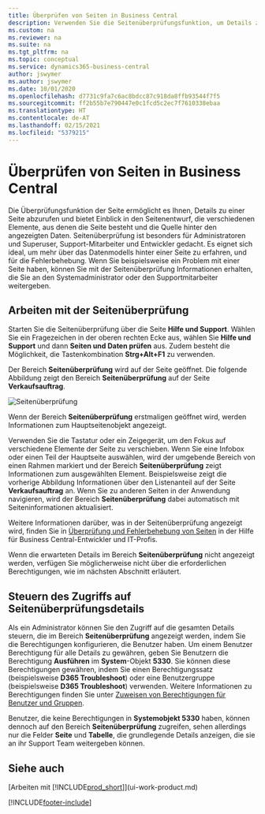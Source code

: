 ```yaml
---
title: Überprüfen von Seiten in Business Central
description: Verwenden Sie die Seitenüberprüfungsfunktion, um Details zum Seitenentwurf und zur Datenquelle anzuzeigen. Der Seiteninspektor eignet sich ideal zum Beheben von Problemen mit Ihren Daten.
ms.custom: na
ms.reviewer: na
ms.suite: na
ms.tgt_pltfrm: na
ms.topic: conceptual
ms.service: dynamics365-business-central
author: jswymer
ms.author: jswymer
ms.date: 10/01/2020
ms.openlocfilehash: d7731c9fa7c6ac8bdcc87c918da8ffb93544f7f5
ms.sourcegitcommit: ff2b55b7e790447e0c1fcd5c2ec7f7610338ebaa
ms.translationtype: HT
ms.contentlocale: de-AT
ms.lasthandoff: 02/15/2021
ms.locfileid: "5379215"
---
```

# <a name="inspecting-pages-in-business-central"></a>Überprüfen von Seiten in Business Central

Die Überprüfungsfunktion der Seite ermöglicht es Ihnen, Details zu einer Seite abzurufen und bietet Einblick in den Seitenentwurf, die verschiedenen Elemente, aus denen die Seite besteht und die Quelle hinter den angezeigten Daten. Seitenüberprüfung ist besonders für Administratoren und Superuser, Support-Mitarbeiter und Entwickler gedacht. Es eignet sich ideal, um mehr über das Datenmodells hinter einer Seite zu erfahren, und für die Fehlerbehebung. Wenn Sie beispielsweise ein Problem mit einer Seite haben, können Sie mit der Seitenüberprüfung Informationen erhalten, die Sie an den Systemadministrator oder den Supportmitarbeiter weitergeben.

## <a name="working-with-page-inspection"></a>Arbeiten mit der Seitenüberprüfung

Starten Sie die Seitenüberprüfung über die Seite **Hilfe und Support**. Wählen Sie ein Fragezeichen in der oberen rechten Ecke aus, wählen Sie **Hilfe und Support** und dann **Seiten und Daten prüfen** aus. Zudem besteht die Möglichkeit, die Tastenkombination **Strg+Alt+F1** zu verwenden.

Der Bereich **Seitenüberprüfung** wird auf der Seite geöffnet. Die folgende Abbildung zeigt den Bereich **Seitenüberprüfung** auf der Seite **Verkaufsauftrag**.

![Seitenüberprüfung](media/page-inspection-example.png)

Wenn der Bereich **Seitenüberprüfung** erstmaligen geöffnet wird, werden Informationen zum Hauptseitenobjekt angezeigt.

Verwenden Sie die Tastatur oder ein Zeigegerät, um den Fokus auf verschiedene Elemente der Seite zu verschieben. Wenn Sie eine Infobox oder einen Teil der Hauptseite auswählen, wird der umgebende Bereich von einen Rahmen markiert und der Bereich **Seitenüberprüfung** zeigt Informationen zum ausgewählten Element. Beispielsweise zeigt die vorherige Abbildung Informationen über den Listenanteil auf der Seite **Verkaufsauftrag** an. Wenn Sie zu anderen Seiten in der Anwendung navigieren, wird der Bereich **Seitenüberprüfung** dabei automatisch mit Seiteninformationen aktualisiert.

Weitere Informationen darüber, was in der Seitenüberprüfung angezeigt wird, finden Sie in [Überprüfung und Fehlerbehebung von Seiten](/dynamics365/business-central/dev-itpro/developer/devenv-inspecting-pages) in der Hilfe für Business Central-Entwickler und IT-Profis.

Wenn die erwarteten Details im Bereich **Seitenüberprüfung** nicht angezeigt werden, verfügen Sie möglicherweise nicht über die erforderlichen Berechtigungen, wie im nächsten Abschnitt erläutert.

## <a name="controlling-access-to-page-inspection-details"></a>Steuern des Zugriffs auf Seitenüberprüfungsdetails

Als ein Administrator können Sie den Zugriff auf die gesamten Details steuern, die im Bereich **Seitenüberprüfung** angezeigt werden, indem Sie die Berechtigungen konfigurieren, die Benutzer haben. Um einem Benutzer Berechtigung für alle Details zu gewähren, geben Sie Benutzern die Berechtigung **Ausführen** im **System**-Objekt **5330**. Sie können diese Berechtigungen gewähren, indem Sie einen Berechtigungssatz (beispielsweise **D365 Troubleshoot**) oder eine Benutzergruppe (beispielsweise **D365 Troubleshoot**) verwenden. Weitere Informationen zu Berechtigungen finden Sie unter [Zuweisen von Berechtigungen für Benutzer und Gruppen](ui-define-granular-permissions.md).

Benutzer, die keine Berechtigungen in **Systemobjekt 5330** haben, können dennoch auf den Bereich **Seitenüberprüfung** zugreifen, sehen allerdings nur die Felder **Seite** und **Tabelle**, die grundlegende Details anzeigen, die sie an ihr Support Team weitergeben können.

## <a name="see-also"></a>Siehe auch

[Arbeiten mit [!INCLUDE[prod_short](includes/prod_short.md)]](ui-work-product.md)  


[!INCLUDE[footer-include](includes/footer-banner.md)]